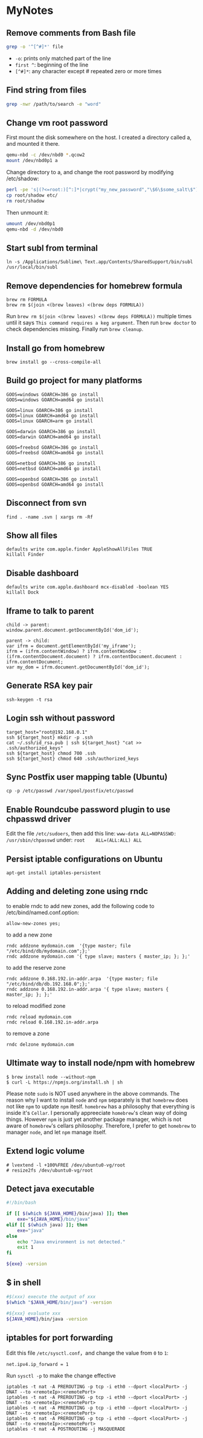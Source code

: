 MyNotes
=======
Remove comments from Bash file
---
```bash
grep -o '^[^#]*' file
```
* `-o`: prints only matched part of the line
* `first ^`: beginning of the line
* `[^#]*`: any character except # repeated zero or more times

Find string from files
---
```bash
grep -nwr /path/to/search -e "word"
```

Change vm root password
---
First mount the disk somewhere on the host. I created a directory called a, and mounted it there.
```bash
qemu-nbd -c /dev/nbd0 *.qcow2 
mount /dev/nbd0p1 a
```

Change directory to a, and change the root password by modifying /etc/shadow:

```bash
perl -pe 's|(?<=root:)[^:]*|crypt("my_new_password","\$6\$some_salt\$")|e' etc/shadow > root/shadow
cp root/shadow etc/
rm root/shadow
```

Then unmount it:
```bash
umount /dev/nbd0p1
qemu-nbd -d /dev/nbd0
```

Start subl from terminal
---
`ln -s /Applications/Sublime\ Text.app/Contents/SharedSupport/bin/subl /usr/local/bin/subl`

Remove dependencies for homebrew formula
---
```
brew rm FORMULA
brew rm $(join <(brew leaves) <(brew deps FORMULA))
```
Run `brew rm $(join <(brew leaves) <(brew deps FORMULA))` multiple times until it says `This command requires a keg argument`. Then run `brew doctor` to check dependencies missing. Finally run `brew cleanup`.

Install go from homebrew
---
`brew install go --cross-compile-all`

Build go project for many platforms
---
```
GOOS=windows GOARCH=386 go install
GOOS=windows GOARCH=amd64 go install

GOOS=linux GOARCH=386 go install
GOOS=linux GOARCH=amd64 go install
GOOS=linux GOARCH=arm go install

GOOS=darwin GOARCH=386 go install
GOOS=darwin GOARCH=amd64 go install

GOOS=freebsd GOARCH=386 go install
GOOS=freebsd GOARCH=amd64 go install

GOOS=netbsd GOARCH=386 go install
GOOS=netbsd GOARCH=amd64 go install

GOOS=openbsd GOARCH=386 go install
GOOS=openbsd GOARCH=amd64 go install
```

Disconnect from svn
---
`find . -name .svn | xargs rm -Rf`

Show all files
---
```
defaults write com.apple.finder AppleShowAllFiles TRUE
killall Finder
```

Disable dashboard
---
```
defaults write com.apple.dashboard mcx-disabled -boolean YES
killall Dock
```

Iframe to talk to parent
---
```
child -> parent: 
window.parent.document.getDocumentById('dom_id');  

parent -> child: 
var ifrm = document.getElementById('my_iframe');  
ifrm = (ifrm.contentWindow) ? ifrm.contentWindow : (ifrm.contentDocument.document) ? ifrm.contentDocument.document : ifrm.contentDocument;  
var my_dom = ifrm.document.getDocumentById('dom_id');  
```

Generate RSA key pair
---
`ssh-keygen -t rsa`

Login ssh without password
---
```
target_host="root@192.168.0.1"
ssh ${target_host} mkdir -p .ssh
cat ~/.ssh/id_rsa.pub | ssh ${target_host} "cat >> .ssh/authorized_keys"
ssh ${target_host} chmod 700 .ssh
ssh ${target_host} chmod 640 .ssh/authorized_keys
```

Sync Postfix user mapping table (Ubuntu)
---
`cp -p /etc/passwd /var/spool/postfix/etc/passwd`

Enable Roundcube password plugin to use chpasswd driver
---
Edit the file `/etc/sudoers`, then add this line:
`www-data ALL=NOPASSWD: /usr/sbin/chpasswd` under:
`root    ALL=(ALL:ALL) ALL`

Persist iptable configurations on Ubuntu
---
`apt-get install iptables-persistent`

Adding and deleting zone using rndc
---
to enable rndc to add new zones, add the following code to /etc/bind/named.conf.option:
```
allow-new-zones yes;
```
to add a new zone
```
rndc addzone mydomain.com  '{type master; file "/etc/bind/db/mydomain.com";};'
rndc addzone mydomain.com '{ type slave; masters { master_ip; }; };'
```
to add the reserve zone
```
rndc addzone 0.168.192.in-addr.arpa  '{type master; file "/etc/bind/db/db.192.168.0";};'
rndc addzone 0.168.192.in-addr.arpa '{ type slave; masters { master_ip; }; };'
```

to reload modified zone
```
rndc reload mydomain.com
rndc reload 0.168.192.in-addr.arpa
```

to remove a zone
```
rndc delzone mydomain.com
```

Ultimate way to install node/npm with homebrew
---
```
$ brew install node --without-npm
$ curl -L https://npmjs.org/install.sh | sh
```
Please note `sudo` is NOT used anywhere in the above commands. The reason why I want to install `node` and `npm` separately is that `homebrew` does not like `npm` to update `npm` iteslf. `homebrew` has a philosophy that everything is inside it's `Cellar`. I personally appreeciate `homebrew`'s clean way of doing things. However `npm` is just yet another package manager, which is not aware of `homebrew`'s cellars philosophy. Therefore, I prefer to get `homebrew` to manager `node`, and let `npm` manage itself. 

Extend logic volume
---
```
# lvextend -l +100%FREE /dev/ubuntu0-vg/root
# resize2fs /dev/ubuntu0-vg/root 
```

Detect java executable
---
```bash
#!/bin/bash

if [[ $(which ${JAVA_HOME}/bin/java) ]]; then
	exe="${JAVA_HOME}/bin/java"
elif [[ $(which java) ]]; then
	exe="java"
else 
	echo "Java environment is not detected."
	exit 1
fi

${exe} -version
```

$ in shell
---
```bash
#$(xxx) execute the output of xxx
$(which "$JAVA_HOME/bin/java") -version

#${xxx} evaluate xxx
${JAVA_HOME}/bin/java -version
```

iptables for port forwarding
---
Edit this file `/etc/sysctl.conf`，and change the value from `0` to `1`:
```
net.ipv4.ip_forward = 1
```
Run `sysctl -p` to make the change effective 

```
iptables -t nat -A PREROUTING -p tcp -i eth0 --dport <localPort> -j DNAT --to <remoteIp>:<remotePort>
iptables -t nat -A PREROUTING -p tcp -i eth0 --dport <localPort> -j DNAT --to <remoteIp>:<remotePort>
iptables -t nat -A PREROUTING -p tcp -i eth0 --dport <localPort> -j DNAT --to <remoteIp>:<remotePort>
iptables -t nat -A PREROUTING -p tcp -i eth0 --dport <localPort> -j DNAT --to <remoteIp>:<remotePort>
iptables -t nat -A POSTROUTING -j MASQUERADE
```
